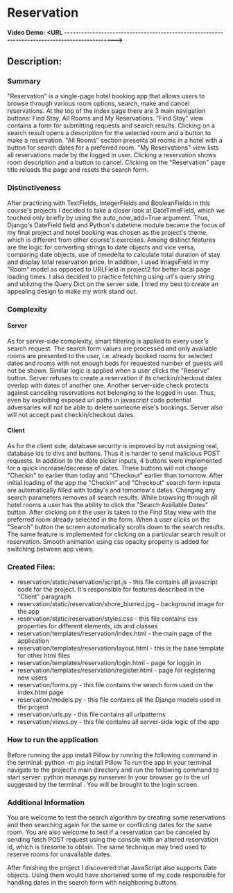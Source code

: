 # Reservation
#### Video Demo: <URL ---------------------------------------------------------------------------------------------->
## Description:
### Summary
"Reservation" is a single-page hotel booking app that allows users to browse through various room options, search, make and cancel reservations. At the top of the index page there are 3 main navigation buttons: Find Stay, All Rooms and My Reservations. "Find Stay" view contains a form for submitting requests and search results. Clicking on a search result opens a description for the selected room and a button to make a reservation. "All Rooms" section presents all rooms in a hotel with a button for search dates for a preferred room. "My Reservations" view lists all reservations made by the logged in user. Clicking a reservation shows room description and a button to cancel. Clicking on the "Reservation" page title reloads the page and resets the search form.

### Distinctiveness
After practicing with TextFields, IntegerFields and BooleanFields in this course's projects I decided to take a closer look at DateTimeField, which we touched only briefly by using the auto_now_add=True argument. Thus, Django's DateField field and Python's datetime module became the focus of my final project and hotel booking was chosen as the project's theme, which is different from other course's exercises. Among distinct features are the logic for converting strings to date objects and vice versa, comparing date objects, use of timedelta to calculate total duration of stay and display total reservation price. In addition, I used ImageField in my "Room" model as opposed to URLField in project2 for better local page loading times. I also decided to practice fetching using url's query string and utilizing the Query Dict on the server side. I tried my best to create an appealing design to make my work stand out.

### Complexity

#### Server
As for server-side complexity, smart filtering is applied to every user's search request. The search form values are processed and only available rooms are presented to the user, i.e. already booked rooms for selected dates and rooms with not enough beds for requested number of guests will not be shown. Similar logic is applied when a user clicks the "Reserve" button. Server refuses to create a reservation if its checkin/checkout dates overlap with dates of another one. Another server-side check protects against canceling reservations not belonging to the logged in user. Thus, even by exploiting exposed url paths in javascript code potential adversaries will not be able to delete someone else's bookings. Server also will not accept past checkin/checkout dates.

#### Client
As for the client side, database security is improved by not assigning real, database ids to divs and buttons. Thus it is harder to send malicious POST requests. In addition to the date picker inputs, 4 buttons were implemented for a quick increase/decrease of dates. These buttons will not change "Checkin" to earlier than today and "Checkout" earlier than tomorrow. After initial loading of the app the "Checkin" and "Checkout" search form inputs are automatically filled with today's and tomorrow's dates. Changing any search parameters removes all search results. While browsing through all hotel rooms a user has the ability to click the "Search Available Dates" button. After clicking on it the user is taken to the Find Stay view with the preferred room already selected in the form. When a user clicks on the "Search" button the screen automatically scrolls down to the search results. The same feature is implemented for clicking on a particular search result or reservation. Smooth animation using css opacity property is added for switching between app views. 

### Created Files:

- reservation/static/reservation/script.js - this file contains all javascript code for the project. It's responsible for features described in the "Client" paragraph.
- reservation/static/reservation/shore_blurred.jpg - background image for the app
- reservation/static/reservation/styles.css - this file contains css properties for different elements, ids and classes
- reservation/templates/reservation/index.html - the main page of the application
- reservation/templates/reservation/layout.html - this is the base template for other html files
- reservation/templates/reservation/login.html - page for loggin in
- reservation/templates/reservation/register.html - page for registering new users
- reservation/forms.py - this file contains the search form used on the index.html page
- reservation/models.py - this file contains all the Django models used in the project
- reservation/urls.py - this file contains all urlpatterns
- reservation/views.py - this file contains all server-side logic of the app

### How to run the application

Before running the app install Pillow by running the following command in the terminal:
    python -m pip install Pillow
To run the app in your terminal navigate to the project's main directory and run the following command to start server:
    python manage.py runserver
In your browser go to the url suggested by the terminal . You will be brought to the login screen.

### Additional Information

You are welcome to test the search algorithm by creating some reservations and then searching again for the same or conflicting dates for the same room. You are also welcome to test if a reservation can be canceled by sending fetch POST request using the console with an altered reservation id, which is tiresome to obtain. The same technique may tried used to reserve rooms for unavailable dates.

After finishing the project I discovered that JavaScript also supports Date objects. Using them would have shortened some of my code responsible for handling dates in the search form with neighboring buttons.